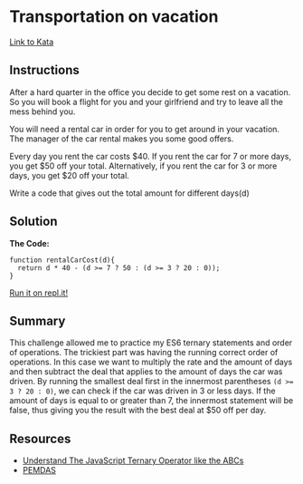 # Transportation on vacation
[Link to Kata](https://www.codewars.com/kata/568d0dd208ee69389d000016)

## Instructions
After a hard quarter in the office you decide to get some rest on a vacation. So you will book a flight for you and your girlfriend and try to leave all the mess behind you.

You will need a rental car in order for you to get around in your vacation. The manager of the car rental makes you some good offers.

Every day you rent the car costs $40. If you rent the car for 7 or more days, you get $50 off your total. Alternatively, if you rent the car for 3 or more days, you get $20 off your total.

Write a code that gives out the total amount for different days(d)

## Solution
**The Code:**
```
function rentalCarCost(d){
  return d * 40 - (d >= 7 ? 50 : (d >= 3 ? 20 : 0));
}
```
[Run it on repl.it!](https://repl.it/@cnemeth/transportation-on-vacation)

## Summary
This challenge allowed me to practice my ES6 ternary statements and order of operations. The trickiest part was having the running correct order of operations. In this case we want to multiply the rate and the amount of days and then subtract the deal that applies to the amount of days the car was driven. By running the smallest deal first in the innermost parentheses `(d >= 3 ? 20 : 0)`, we can check if the car was driven in 3 or less days. If the amount of days is equal to or greater than 7, the innermost statement will be false, thus giving you the result with the best deal at $50 off per day.

## Resources
- [Understand The JavaScript Ternary Operator like the ABCs](https://scotch.io/tutorials/understand-the-javascript-ternary-operator-like-abc)
- [PEMDAS](https://www.chilimath.com/lessons/introductory-algebra/order-of-operations/)